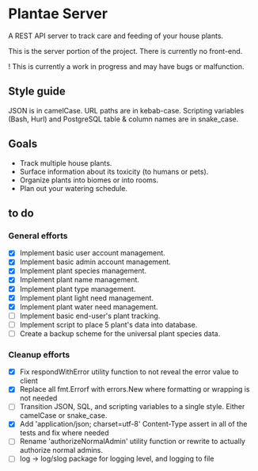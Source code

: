 # Plantae Server

A REST API server to track care and feeding of your house plants.

This is the server portion of the project. There is currently no front-end.

! This is currently a work in progress and may have bugs or malfunction.

## Style guide

JSON is in camelCase.
URL paths are in kebab-case.
Scripting variables (Bash, Hurl) and PostgreSQL table & column names are in snake_case.

## Goals

- Track multiple house plants.
- Surface information about its toxicity (to humans or pets).
- Organize plants into biomes or into rooms.
- Plan out your watering schedule.

## to do

### General efforts

- [x] Implement basic user account management.
- [x] Implement basic admin account management.
- [x] Implement plant species management.
- [x] Implement plant name management.
- [x] Implement plant type management.
- [x] Implement plant light need management.
- [x] Implement plant water need management.
- [ ] Implement basic end-user's plant tracking.
- [ ] Implement script to place 5 plant's data into database.
- [ ] Create a backup scheme for the universal plant species data.

### Cleanup efforts

- [x] Fix respondWithError utility function to not reveal the error value to client
- [x] Replace all fmt.Errorf with errors.New where formatting or wrapping is not needed
- [ ] Transition JSON, SQL, and scripting variables to a single style. Either camelCase or snake_case.
- [x] Add 'application/json; charset=utf-8' Content-Type assert in all of the tests and fix where needed
- [ ] Rename 'authorizeNormalAdmin' utility function or rewrite to actually authorize normal admins.
- [ ] log -> log/slog package for logging level, and logging to file
